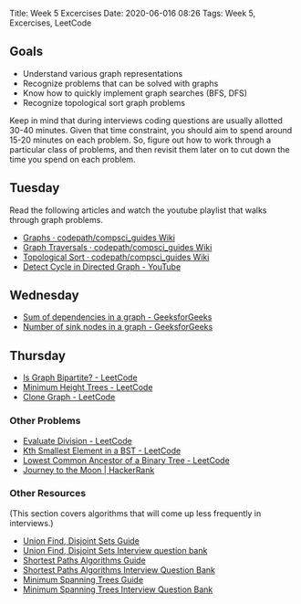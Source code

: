 Title: Week 5 Excercises
Date: 2020-06-016 08:26
Tags: Week 5, Excercises, LeetCode

## Goals

- Understand various graph representations
- Recognize problems that can be solved with graphs
- Know how to quickly implement graph searches (BFS, DFS)
- Recognize topological sort graph problems

Keep in mind that during interviews coding questions are usually allotted 30-40 minutes. Given that time constraint, you should aim to spend around 15-20 minutes on each problem. So, figure out how to work through a particular class of problems, and then revisit them later on to cut down the time you spend on each problem.

## Tuesday
Read the following articles and watch the youtube playlist that walks through graph problems.
* [Graphs · codepath/compsci_guides Wiki](https://github.com/codepath/compsci_guides/wiki/Graphs)
* [Graph Traversals · codepath/compsci_guides Wiki](https://github.com/codepath/compsci_guides/wiki/Graph-Traversals)
* [Topological Sort · codepath/compsci_guides Wiki](https://github.com/codepath/compsci_guides/wiki/Topological-Sort)
* [Detect Cycle in Directed Graph - YouTube](https://www.youtube.com/playlist?list=PL7zKQzeqjecKpXlM9hd_jA-9PZ6EZGzd0)

## Wednesday
* [Sum of dependencies in a graph - GeeksforGeeks](https://www.geeksforgeeks.org/sum-dependencies-graph/)
* [Number of sink nodes in a graph - GeeksforGeeks](https://www.geeksforgeeks.org/number-sink-nodes-graph/)

## Thursday
* [Is Graph Bipartite? - LeetCode](https://leetcode.com/problems/is-graph-bipartite/description/)
* [Minimum Height Trees - LeetCode](https://leetcode.com/problems/minimum-height-trees/description/)
* [Clone Graph - LeetCode](https://leetcode.com/problems/clone-graph/description/)

### Other Problems

* [Evaluate Division - LeetCode](https://leetcode.com/problems/evaluate-division/description/)
* [Kth Smallest Element in a BST - LeetCode](https://leetcode.com/problems/kth-smallest-element-in-a-bst/description/)
* [Lowest Common Ancestor of a Binary Tree - LeetCode](https://leetcode.com/problems/lowest-common-ancestor-of-a-binary-tree/description/)
* [Journey to the Moon | HackerRank](https://www.hackerrank.com/challenges/journey-to-the-moon/problem)

### Other Resources 
(This section covers algorithms that will come up less frequently in interviews.)
- [Union Find, Disjoint Sets Guide](https://www.hackerearth.com/practice/notes/disjoint-set-union-union-find/)
- [Union Find, Disjoint Sets Interview question bank](https://leetcode.com/tag/union-find/)
- [Shortest Paths Algorithms Guide](https://www.hackerearth.com/practice/algorithms/graphs/shortest-path-algorithms/tutorial/)
- [Shortest Paths Algorithms Interview Question Bank](https://www.hackerearth.com/practice/algorithms/graphs/shortest-path-algorithms/practice-problems/)
- [Minimum Spanning Trees Guide](https://www.hackerearth.com/practice/algorithms/graphs/minimum-spanning-tree/tutorial/)
- [Minimum Spanning Trees Interview Question Bank](https://www.hackerearth.com/practice/algorithms/graphs/minimum-spanning-tree/practice-problems/)

